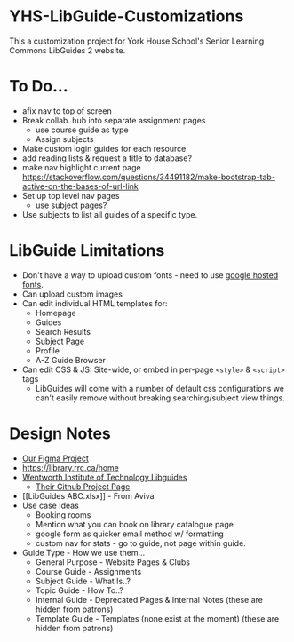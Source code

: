 # YHS-LibGuide-Customizations
 This a customization project for York House School's Senior Learning Commons LibGuides 2 website.

# To Do...
- afix nav to top of screen
- Break collab. hub into separate assignment pages
    - use course guide as type
    - Assign subjects
- Make custom login guides for each resource
- add reading lists & request a title to database?
- make nav highlight current page https://stackoverflow.com/questions/34491182/make-bootstrap-tab-active-on-the-bases-of-url-link
- Set up top level nav pages
    - use subject pages?
- Use subjects to list all guides of a specific type.

# LibGuide Limitations
- Don't have a way to upload custom fonts - need to use [google hosted fonts](https://fonts.google.com/).
- Can upload custom images
- Can edit individual HTML templates for:
    - Homepage
    - Guides
    - Search Results
    - Subject Page
    - Profile
    - A-Z Guide Browser
- Can edit CSS & JS: Site-wide, or embed in per-page `<style>` & `<script>` tags
    - LibGuides will come with a number of default css configurations we can't easily remove without breaking searching/subject view things.
# Design Notes
- [Our Figma Project](https://www.figma.com/design/sTxIk3kZhqVAVE7eAGqGH3/SLC?node-id=1-9384&t=Tm2fjONQBzFeh19G-0)
- https://library.rrc.ca/home
- [Wentworth Institute of Technology Libguides](https://library.wit.edu/home)
    - [Their Github Project Page](https://github.com/Adam-Shire-WIT/libguides2-customizations?tab=readme-ov-file)
- [[LibGuides ABC.xlsx]] - From Aviva
- Use case Ideas
    - Booking rooms
    - Mention what you can book on library catalogue page
    - google form as quicker email method w/ formatting
    - custom nav for stats - go to guide, not page within guide.
- Guide Type - How we use them...
    - General Purpose - Website Pages & Clubs
    - Course Guide - Assignments
    - Subject Guide - What Is..?
    - Topic Guide - How To..?
    - Internal Guide - Deprecated Pages & Internal Notes (these are hidden from patrons)
    - Template Guide - Templates (none exist at the moment) (these are hidden from patrons)
